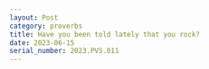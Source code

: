 ```yaml
---
layout: Post
category: proverbs
title: Have you been told lately that you rock?
date: 2023-06-15
serial_number: 2023.PVS.011
---
```

